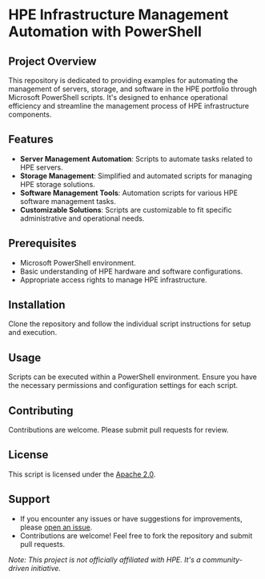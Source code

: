 # HPE Infrastructure Management Automation with PowerShell

## Project Overview

This repository is dedicated to providing examples for automating the management of servers, storage, and software in the HPE portfolio through Microsoft PowerShell scripts. It's designed to enhance operational efficiency and streamline the management process of HPE infrastructure components.

## Features

- **Server Management Automation**: Scripts to automate tasks related to HPE servers.
- **Storage Management**: Simplified and automated scripts for managing HPE storage solutions.
- **Software Management Tools**: Automation scripts for various HPE software management tasks.
- **Customizable Solutions**: Scripts are customizable to fit specific administrative and operational needs.

## Prerequisites

- Microsoft PowerShell environment.
- Basic understanding of HPE hardware and software configurations.
- Appropriate access rights to manage HPE infrastructure.

## Installation

Clone the repository and follow the individual script instructions for setup and execution.

## Usage

Scripts can be executed within a PowerShell environment. Ensure you have the necessary permissions and configuration settings for each script.

## Contributing

Contributions are welcome. Please submit pull requests for review.

## License

This script is licensed under the [Apache 2.0](LICENSE).

## Support

- If you encounter any issues or have suggestions for improvements, please [open an issue](https://github.com/emrbaykal/PowerShell/issues).
- Contributions are welcome! Feel free to fork the repository and submit pull requests.

*Note: This project is not officially affiliated with HPE. It's a community-driven initiative.*